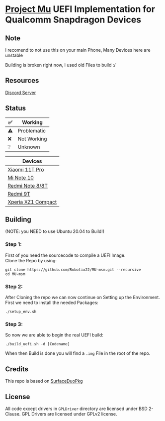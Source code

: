 # [Project Mu](https://microsoft.github.io/mu/) UEFI Implementation for Qualcomm Snapdragon Devices

## Note

I recomend to not use this on your main Phone, Many Devices here are unstable

Building is broken right now, I used old Files to build :/

## Resources

[Discord Server](https://discord.gg/Dx2QgMx7Sv)

## Status
|✅|Working|
|--|--------|
|⚠️|Problematic|
|❌|Not Working|
|❔|Unknown|

|Devices|
|-------|
|[Xiaomi 11T Pro](https://github.com/Robotix22/MU-msm/blob/main/Status/Xiaomi-11T-Pro.md)|
|[Mi Note 10](https://github.com/Robotix22/MU-msm/blob/main/Status/Xiaomi-Mi-Note-10.md)|
|[Redmi Note 8/8T](https://github.com/Robotix22/MU-msm/blob/main/Status/Xiaomi-Redmi-Note-8.md)|
|[Redmi 9T](https://github.com/Robotix22/MU-msm/blob/main/Status/Xiaomi-Redmi-9T.md)|
|[Xperia XZ1 Compact](https://github.com/Robotix22/MU-msm/blob/main/Status/Sony-Xperia-XZ1-Compact.md)|

## Building
(NOTE: you NEED to use Ubuntu 20.04 to Build!)

### Step 1:

First of you need the sourcecode to compile a UEFI Image. <br />
Clone the Repo by using:
```
git clone https://github.com/Robotix22/MU-msm.git --recursive
cd MU-msm
```

### Step 2:

After Cloning the repo we can now continue on Setting up the Environment. <br />
First we need to install the needed Packages:
```
./setup_env.sh
```

### Step 3:

So now we are able to begin the real UEFI build:
```
./build_uefi.sh -d [Codename]
```

When then Build is done you will find a `.img` File in the root of the repo.

## Credits

This repo is based on [SurfaceDuoPkg](https://github.com/WOA-Project/SurfaceDuoPkg)

## License

All code except drivers in `GPLDriver` directory are licensed under BSD 2-Clause.
GPL Drivers are licensed under GPLv2 license.
